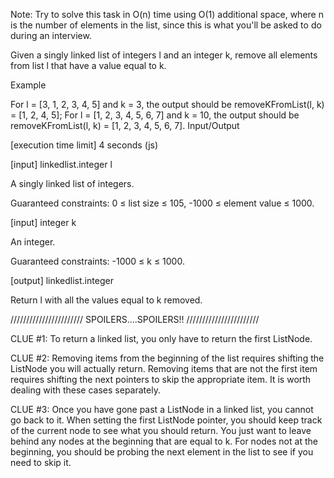 Note: Try to solve this task in O(n) time using O(1) additional space, where n is the number of elements in the list, since this is what you'll be asked to do during an interview.

Given a singly linked list of integers l and an integer k, remove all elements from list l that have a value equal to k.

Example

For l = [3, 1, 2, 3, 4, 5] and k = 3, the output should be
removeKFromList(l, k) = [1, 2, 4, 5];
For l = [1, 2, 3, 4, 5, 6, 7] and k = 10, the output should be
removeKFromList(l, k) = [1, 2, 3, 4, 5, 6, 7].
Input/Output

[execution time limit] 4 seconds (js)

[input] linkedlist.integer l

A singly linked list of integers.

Guaranteed constraints:
0 ≤ list size ≤ 105,
-1000 ≤ element value ≤ 1000.

[input] integer k

An integer.

Guaranteed constraints:
-1000 ≤ k ≤ 1000.

[output] linkedlist.integer

Return l with all the values equal to k removed.


///////////////////////
SPOILERS....SPOILERS!!
///////////////////////


CLUE #1:
To return a linked list, you only have to return the first ListNode.

CLUE #2:
Removing items from the beginning of the list requires shifting the ListNode you will actually return. Removing items that are not the first item requires shifting the next pointers to skip the appropriate item. It is worth dealing with these cases separately.

CLUE #3:
Once you have gone past a ListNode in a linked list, you cannot go back to it. When setting the first ListNode pointer, you should keep track of the current node to see what you should return. You just want to leave behind any nodes at the beginning that are equal to k. For nodes not at the beginning, you should be probing the next element in the list to see if you need to skip it.

